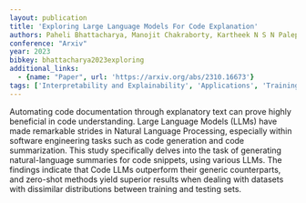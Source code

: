 ```yaml
---
layout: publication
title: 'Exploring Large Language Models For Code Explanation'
authors: Paheli Bhattacharya, Manojit Chakraborty, Kartheek N S N Palepu, Vikas Pandey, Ishan Dindorkar, Rakesh Rajpurohit, Rishabh Gupta
conference: "Arxiv"
year: 2023
bibkey: bhattacharya2023exploring
additional_links:
  - {name: "Paper", url: 'https://arxiv.org/abs/2310.16673'}
tags: ['Interpretability and Explainability', 'Applications', 'Training Techniques']
---
```

Automating code documentation through explanatory text can prove highly
beneficial in code understanding. Large Language Models (LLMs) have made
remarkable strides in Natural Language Processing, especially within software
engineering tasks such as code generation and code summarization. This study
specifically delves into the task of generating natural-language summaries for
code snippets, using various LLMs. The findings indicate that Code LLMs
outperform their generic counterparts, and zero-shot methods yield superior
results when dealing with datasets with dissimilar distributions between
training and testing sets.
